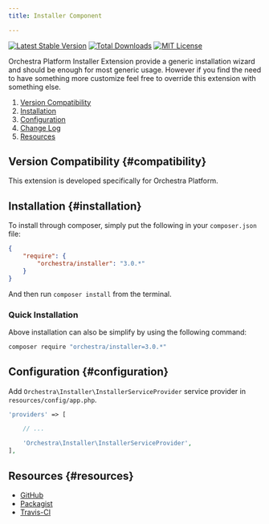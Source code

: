 ```yaml
---
title: Installer Component

---
```


[![Latest Stable Version](https://img.shields.io/github/release/orchestral/installer.svg?style=flat)](https://packagist.org/packages/orchestra/installer)
[![Total Downloads](https://img.shields.io/packagist/dt/orchestra/installer.svg?style=flat)](https://packagist.org/packages/orchestra/installer)
[![MIT License](https://img.shields.io/packagist/l/orchestra/installer.svg?style=flat)](https://packagist.org/packages/orchestra/installer)

Orchestra Platform Installer Extension provide a generic installation wizard and should be enough for most generic usage. However if you find the need to have something more customize feel free to override this extension with something else.

1. [Version Compatibility](#compatibility)
2. [Installation](#installation)
3. [Configuration](#configuration)
4. [Change Log]({doc-url}/components/installer/changes#v3-0)
5. [Resources](#resources)

## Version Compatibility {#compatibility}

This extension is developed specifically for Orchestra Platform.

## Installation {#installation}

To install through composer, simply put the following in your `composer.json` file:

```json
{
    "require": {
        "orchestra/installer": "3.0.*"
    }
}
```

And then run `composer install` from the terminal.

### Quick Installation

Above installation can also be simplify by using the following command:

```bash
composer require "orchestra/installer=3.0.*"
```

## Configuration {#configuration}

Add `Orchestra\Installer\InstallerServiceProvider` service provider in `resources/config/app.php`.

```php
'providers' => [

    // ...

    'Orchestra\Installer\InstallerServiceProvider',
],
```

## Resources {#resources}

* [GitHub](https://github.com/orchestral/installer)
* [Packagist](https://packagist.org/packages/orchestra/installer)
* [Travis-CI](https://travis-ci.org/orchestral/installer)

